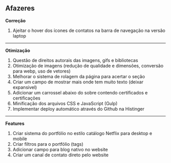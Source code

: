## Afazeres
**Correção**
1. Ajeitar o hover dos ícones de contatos na barra de navegação na versão laptop

---

**Otimização**
1. Questão de direitos autorais das imagens, gifs e bibliotecas
2. Otimização de imagens (redução de qualidade e dimensões, conversão para webp, uso de vetores)
3. Melhorar o sistema de rolagem da página para acertar o seção
4. Criar um campo de mostrar mais onde tem muito texto (deixar expansivel)
5. Adicionar um carrossel abaixo do sobre contendo certificados e certificações
6. Minificação dos arquivos CSS e JavaScript (Gulp)
7. Implementar deploy automático através do Github na Histinger

---

**Features**
1. Criar sistema do portfólio no estilo catálogo Netflix para desktop e mobile
2. Criar filtros para o portfólio (tags)
3. Adicionar campo para blog nativo no website
4. Criar um canal de contato direto pelo website